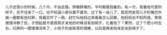 	儿子还很小的时候，几个月，不会走路，胖嘟胖嘟的，平时都是抱着的。有一次，我看他可爱的样子，忍不住亲了一口，也不知道小家伙喜不喜欢。过了有一会儿了，我突然发现儿子的嘴巴外面一圈都有些红肿，我着实吓了一跳，赶忙叫他妈过来看看怎么回事，他妈妈也不知所措，等我慢慢冷静了些，才想起是不是我刚才亲他的时候没有刮胡子，扎着他了？果然，过了个把小时左右，红肿的一圈慢慢消失了，小孩子的皮肤真的很嫩，以后我再亲他肯定会刮胡子了。
